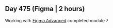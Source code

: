 ## Day 475 (Figma | 2 hours)

Working with [Figma Advanced](https://www.udemy.com/course/figma-ui-ux-design-advanced-tutorial/)
completed module 7


